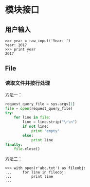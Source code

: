 # 模块接口

## 用户输入

```
>>> year = raw_input('Year: ')
Year: 2017
>>> print year
2017
```


## File

### 读取文件并按行处理

方法一：

```python
request_query_file = sys.argv[1]
file = open(request_query_file)
try:
	for line in file:
	    line = line.strip("\r\n")
	    if not line:
	        print "empty"
	    else:
	        print line
finally:
	file.close()
```

方法二：

```
>>> with open(r'abc.txt') as fileobj:
...     for line in fileobj:
...         print line
...
```

